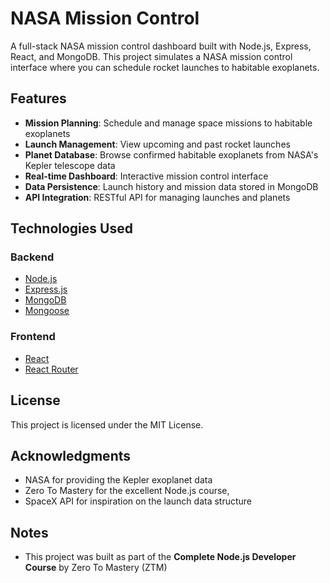 # NASA Mission Control

A full-stack NASA mission control dashboard built with Node.js, Express, React, and MongoDB. This project simulates a NASA mission control interface where you can schedule rocket launches to habitable exoplanets.

## Features

- **Mission Planning**: Schedule and manage space missions to habitable exoplanets
- **Launch Management**: View upcoming and past rocket launches
- **Planet Database**: Browse confirmed habitable exoplanets from NASA's Kepler telescope data
- **Real-time Dashboard**: Interactive mission control interface
- **Data Persistence**: Launch history and mission data stored in MongoDB
- **API Integration**: RESTful API for managing launches and planets

## Technologies Used

### Backend

- [Node.js](https://nodejs.org/)
- [Express.js](https://expressjs.com/)
- [MongoDB](https://www.mongodb.com/)
- [Mongoose](https://mongoosejs.com/)

### Frontend

- [React](https://reactjs.org/)
- [React Router](https://reactrouter.com/)

## License

This project is licensed under the MIT License.

## Acknowledgments

- NASA for providing the Kepler exoplanet data
- Zero To Mastery for the excellent Node.js course,
- SpaceX API for inspiration on the launch data structure

## Notes

- This project was built as part of the **Complete Node.js Developer Course** by Zero To Mastery (ZTM)
